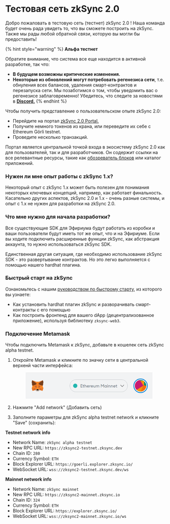 # Тестовая сеть zkSync 2.0

Добро пожаловать в тестовую сеть (тестнет) zkSync 2.0 ! Наша команда будет очень рада увидеть то, что вы сможете построить на zkSync. Также мы рады любой обратной связи, которую вы могли бы предоставить!

{% hint style="warning" %}
**Альфа тестнет**

Обратите внимание, что система все еще находится в активной разработке, так что:

* **В будущем возможны критические изменения.**
* **Некоторые из обновлений могут потребовать регенезиса сети**, т.е. обнуления всех балансов, удаления смарт-контрактов и перезапуска сети. Мы позаботимся о том, чтобы уведомить вас о регенезисе заблаговременно! Убедитесь, что следите за новостями в [**Discord.**](https://join.zksync.dev/)
{% endhint %}

Чтобы получить представление о пользовательском опыте zkSync 2.0:

* Перейдите на портал [zkSync 2.0 Portal.](https://portal.zksync.io/)
* Получите немного токенов из крана, или переведите их себе с Ethereum Görli testnet.
* Проведите несколько транзакций.

Портал является центральной точкой входа в экосистему zkSync 2.0 как для пользователей, так и для разработчиков. Он содержит ссылки на все релевантные ресурсы, такие как [обозреватель блоков](https://explorer.zksync.io/) или каталог приложений.

### Нужен ли мне опыт работы с zkSync 1.x? <a href="#do-i-need-experience-with-zksync-1-x" id="do-i-need-experience-with-zksync-1-x"></a>

Некоторый опыт с zkSync 1.x может быть полезен для понимания некоторых ключевых концепций, например, как работает финальность. Касательно других аспектов, zkSync 2.0 и 1.х - очень разные системы, и опыт с 1.х не нужен для разработки на zkSync 2.0.

### Что мне нужно для начала разработки? <a href="#what-do-i-need-to-start-building" id="what-do-i-need-to-start-building"></a>

Все существующие SDK для Эфириума будут работать из коробки и ваши пользователи будут иметь тот же опыт, что и на Эфириуме. Если вы ходите подключить расширенные функции zkSync, как абстракция аккаунта, то нужно использоваться zkSync SDK.

Единственная другая ситуация, где необходимо использование zkSync SDK - это развертывание контрактов. Но это легко выполняется с помощью нашего hardhat плагина.

### Быстрый старт на zkSync

Ознакомьтесь с нашим [руководством по быстрому старту](../../rukovodstvo-razrabotchika/bystryi-start.md), из которого вы узнаете:

* Как установить hardhat плагин zkSync и разворачивать смарт-контракты с его помощью
* Как построить фронтенд для вашего dApp (децентрализованное приложение), используя библиотеку `zksync-web3`.

### Подключение Metamask

​Чтобы подключить Metamask к zkSync, добавьте в кошелек сеть zkSync alpha testnet.

1.  Откройте Metamask и кликните по значку сети в центральной верхенй части интерфейса:

    <figure><img src="../../.gitbook/assets/image.png" alt=""><figcaption></figcaption></figure>
2. Нажмите "Add network" (Добавить сеть)
3. Заполните параметры для zkSync alpha testnet network и кликните "Save" (сохранить):

**Testnet network info**

* Network Name: `zkSync alpha testnet`
* New RPC URL: `https://zksync2-testnet.zksync.dev`
* Chain ID: `280`
* Currency Symbol: `ETH`
* Block Explorer URL: `https://goerli.explorer.zksync.io/`
* WebSocket URL: `wss://zksync2-testnet.zksync.dev/ws`

**Mainnet network info**

* Network Name: `zkSync mainnet`
* New RPC URL: `https://zksync2-mainnet.zksync.io`
* Chain ID: `324`
* Currency Symbol: `ETH`
* Block Explorer URL: `https://explorer.zksync.io/`
* WebSocket URL: `wss://zksync2-mainnet.zksync.io/ws`
